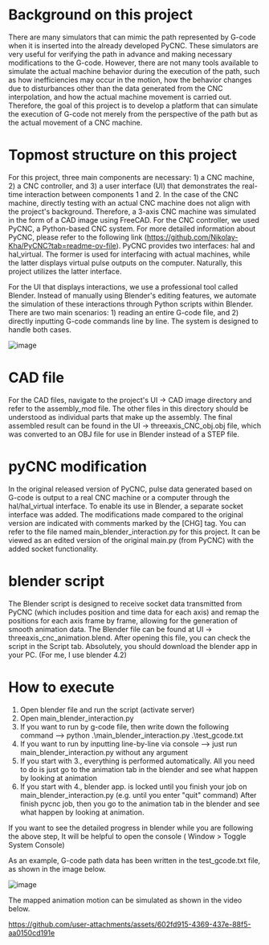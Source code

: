 # Background on this project

There are many simulators that can mimic the path represented by G-code when it is inserted into the already developed PyCNC. These simulators are very useful for verifying the path in advance and making necessary modifications to the G-code.
However, there are not many tools available to simulate the actual machine behavior during the execution of the path, such as how inefficiencies may occur in the motion, how the behavior changes due to disturbances other than the data generated from the CNC interpolation, and how the actual machine movement is carried out.
Therefore, the goal of this project is to develop a platform that can simulate the execution of G-code not merely from the perspective of the path but as the actual movement of a CNC machine.

# Topmost structure on this project 

For this project, three main components are necessary: 1) a CNC machine, 2) a CNC controller, and 3) a user interface (UI) that demonstrates the real-time interaction between components 1 and 2.
In the case of the CNC machine, directly testing with an actual CNC machine does not align with the project's background. Therefore, a 3-axis CNC machine was simulated in the form of a CAD image using FreeCAD.
For the CNC controller, we used PyCNC, a Python-based CNC system. For more detailed information about PyCNC, please refer to the following link (https://github.com/Nikolay-Kha/PyCNC?tab=readme-ov-file).
PyCNC provides two interfaces: hal and hal_virtual. The former is used for interfacing with actual machines, while the latter displays virtual pulse outputs on the computer. Naturally, this project utilizes the latter interface.

For the UI that displays interactions, we use a professional tool called Blender. Instead of manually using Blender's editing features, we automate the simulation of these interactions through Python scripts within Blender. There are two main scenarios: 1) reading an entire G-code file, and 2) directly inputting G-code commands line by line. The system is designed to handle both cases.

![image](https://github.com/user-attachments/assets/bd4d911d-08fd-4c02-8455-ff691911becb)

# CAD file
For the CAD files, navigate to the project's UI -> CAD image directory and refer to the assembly_mod file. The other files in this directory should be understood as individual parts that make up the assembly. The final assembled result can be found in the UI -> threeaxis_CNC_obj.obj file, which was converted to an OBJ file for use in Blender instead of a STEP file.

# pyCNC modification

In the original released version of PyCNC, pulse data generated based on G-code is output to a real CNC machine or a computer through the hal/hal_virtual interface. To enable its use in Blender, a separate socket interface was added.
The modifications made compared to the original version are indicated with comments marked by the [CHG] tag. 
You can refer to the file named main_blender_interaction.py for this project. It can be viewed as an edited version of the original main.py (from PyCNC) with the added socket functionality.

# blender script 

The Blender script is designed to receive socket data transmitted from PyCNC (which includes position and time data for each axis) and remap the positions for each axis frame by frame, allowing for the generation of smooth animation data.
The Blender file can be found at UI -> threeaxis_cnc_animation.blend. After opening this file, you can check the script in the Script tab.
Absolutely, you should download the blender app in your PC. (For me, I use blender 4.2)

# How to execute 

1. Open blender file and run the script (activate server)
2. Open main_blender_interaction.py
3. If you want to run by g-code file, then write down the following command --> python .\main_blender_interaction.py .\test_gcode.txt
4. If you want to run by inputting line-by-line via console --> just run main_blender_interaction.py without any argument
5. If you start with 3., everything is performed automatically. All you need to do is just go to the animation tab in the blender and see what happen by looking at animation
6. If you start with 4., blender app. is locked until you finish your job on main_blender_interaction.py (e.g. until you enter "quit" command) After finish pycnc job, then you go to the animation tab in  the blender and see what happen by looking at animation.


If you want to see the detailed progress in blender while you are following the above step, It will be helpful to open the console ( Window > Toggle System Console) 

As an example, G-code path data has been written in the test_gcode.txt file, as shown in the image below.

![image](https://github.com/user-attachments/assets/c346cd74-5951-4cf7-a772-4b259e23692a)

The mapped animation motion can be simulated as shown in the video below.



https://github.com/user-attachments/assets/602fd915-4369-437e-88f5-aa0150cd191e



